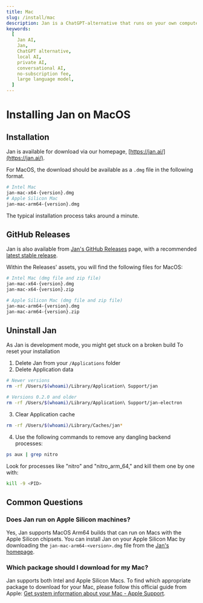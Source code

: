 ```yaml
---
title: Mac
slug: /install/mac
description: Jan is a ChatGPT-alternative that runs on your own computer, with a local API server.
keywords:
  [
    Jan AI,
    Jan,
    ChatGPT alternative,
    local AI,
    private AI,
    conversational AI,
    no-subscription fee,
    large language model,
  ]
---
```


# Installing Jan on MacOS

## Installation

Jan is available for download via our homepage, [https://jan.ai/](https://jan.ai/).

For MacOS, the download should be available as a `.dmg` file in the following format.

```bash
# Intel Mac
jan-mac-x64-{version}.dmg
# Apple Silicon Mac
jan-mac-arm64-{version}.dmg
```

The typical installation process taks around a minute.

## GitHub Releases

Jan is also available from [Jan's GitHub Releases](https://github.com/janhq/jan/releases) page, with a recommended [latest stable release](https://github.com/janhq/jan/releases/latest).

Within the Releases' assets, you will find the following files for MacOS:

```bash
# Intel Mac (dmg file and zip file)
jan-mac-x64-{version}.dmg
jan-mac-x64-{version}.zip

# Apple Silicon Mac (dmg file and zip file)
jan-mac-arm64-{version}.dmg
jan-mac-arm64-{version}.zip
```

## Uninstall Jan

As Jan is development mode, you might get stuck on a broken build
To reset your installation

1. Delete Jan from your `/Applications` folder
2. Delete Application data

```bash
# Newer versions
rm -rf /Users/$(whoami)/Library/Application\ Support/jan

# Versions 0.2.0 and older
rm -rf /Users/$(whoami)/Library/Application\ Support/jan-electron
```

3. Clear Application cache

```bash
rm -rf /Users/$(whoami)/Library/Caches/jan*
```

4. Use the following commands to remove any dangling backend processes:

```bash
ps aux | grep nitro
```

Look for processes like "nitro" and "nitro_arm_64," and kill them one by one with:

```bash
kill -9 <PID>
```

## Common Questions

### Does Jan run on Apple Silicon machines?

Yes, Jan supports MacOS Arm64 builds that can run on Macs with the Apple Silicon chipsets. You can install Jan on your Apple Silicon Mac by downloading the `jan-mac-arm64-<version>.dmg` file from the [Jan's homepage](https://jan.ai/).

### Which package should I download for my Mac?

Jan supports both Intel and Apple Silicon Macs. To find which appropriate package to download for your Mac, please follow this official guide from Apple: [Get system information about your Mac - Apple Support](https://support.apple.com/guide/mac-help/syspr35536/mac).
